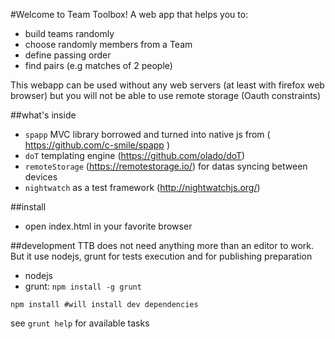 #Welcome to Team Toolbox!
A web app that helps you to:
 - build teams randomly
 - choose randomly members from a Team
 - define passing order
 - find pairs (e.g matches of 2 people)

This webapp can be used without any web servers (at least with firefox web browser) but you will not be able to use remote storage (Oauth constraints)

##what's inside
 - `spapp` MVC library borrowed and turned into native js from ( https://github.com/c-smile/spapp )
 - `doT` templating engine (https://github.com/olado/doT)
 - `remoteStorage` (https://remotestorage.io/) for datas syncing between devices
 - `nightwatch` as a test framework (http://nightwatchjs.org/)

##install
 - open index.html in your favorite browser

##development
  TTB does not need anything more than an editor to work.
  But it use nodejs, grunt for tests execution and for publishing preparation
  - nodejs
  - grunt: `npm install -g grunt`

  ```
  npm install #will install dev dependencies
  ```
  see `grunt help` for available tasks 




